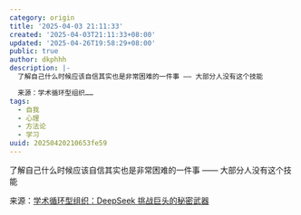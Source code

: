 ```yaml
---
category: origin
title: '2025-04-03 21:11:33'
created: '2025-04-03T21:11:33+08:00'
updated: '2025-04-26T19:58:29+08:00'
public: true
author: dkphhh
description: |-
  了解自己什么时候应该自信其实也是非常困难的一件事 —— 大部分人没有这个技能

  来源：学术循环型组织……
tags:
  - 自我
  - 心理
  - 方法论
  - 学习
uuid: 20250420210653fe59
---
```


了解自己什么时候应该自信其实也是非常困难的一件事 —— 大部分人没有这个技能

来源：[学术循环型组织：DeepSeek 挑战巨头的秘密武器](https://mp.weixin.qq.com/s/vwWf7HXOFuYAT5b1IrNanw)
